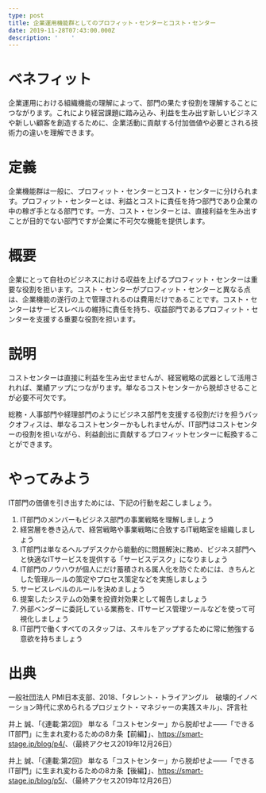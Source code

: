 ```yaml
---
type: post
title: 企業運用機能群としてのプロフィット・センターとコスト・センター
date: 2019-11-28T07:43:00.000Z
description: '  　'
---
```

# ベネフィット

企業運用における組織機能の理解によって、部門の果たす役割を理解することにつながります。これにより経営課題に踏み込み、利益を生み出す新しいビジネスや新しい顧客を創造するために、企業活動に貢献する付加価値や必要とされる技術力の違いを理解できます。

# 定義

企業機能群は一般に、プロフィット・センターとコスト・センターに分けられます。プロフィット・センターとは、利益とコストに責任を持つ部門であり企業の中の稼ぎ手となる部門です。一方、コスト・センターとは、直接利益を生み出すことが目的でない部門ですが企業に不可欠な機能を提供します。

# 概要

企業にとって自社のビジネスにおける収益を上げるプロフィット・センターは重要な役割を担います。コスト・センターがプロフィット・センターと異なる点は、企業機能の遂行の上で管理されるのは費用だけであることです。コスト・センターはサービスレベルの維持に責任を持ち、収益部門であるプロフィット・センターを支援する重要な役割を担います。

# 説明

コストセンターは直接に利益を生み出せませんが、経営戦略の武器として活用されれば、業績アップにつながります。単なるコストセンターから脱却させることが必要不可欠です。

総務・人事部門や経理部門のようにビジネス部門を支援する役割だけを担うバックオフィスは、単なるコストセンターかもしれませんが、IT部門はコストセンターの役割を担いながら、利益創出に貢献するプロフィットセンターに転換することができます。

# やってみよう

IT部門の価値を引き出すためには、下記の行動を起こしましょう。

1. IT部門のメンバーもビジネス部門の事業戦略を理解しましょう
2. 経営層を巻き込んで、経営戦略や事業戦略に合致するIT戦略室を組織しましょう
3. IT部門は単なるヘルプデスクから能動的に問題解決に務め、ビジネス部門へと快適なITサービスを提供する「サービスデスク」になりましょう
4. IT部門のノウハウが個人にだけ蓄積される属人化を防ぐためには、きちんとした管理ルールの策定やプロセス策定などを実施しましょう
5. サービスレベルのルールを決めましょう
6. 提案したシステムの効果を投資対効果として報告しましょう
7. 外部ベンダーに委託している業務を、ITサービス管理ツールなどを使って可視化しましょう
8. IT部門で働くすべてのスタッフは、スキルをアップするために常に勉強する意欲を持ちましょう

# 出典

一般社団法人 PMI日本支部、2018、「タレント・トライアングル　破壊的イノベーション時代に求められるプロジェクト・マネジャーの実践スキル」、評言社

井上 誠、「《連載:第2回》 単なる「コストセンター」から脱却せよ――「できるIT部門」に生まれ変わるための8カ条【前編】」、<https://smart-stage.jp/blog/p4/>、（最終アクセス2019年12月26日）

井上 誠、「《連載:第2回》 単なる「コストセンター」から脱却せよ――「できるIT部門」に生まれ変わるための8カ条【後編】」、<https://smart-stage.jp/blog/p5/>、（最終アクセス2019年12月26日）
